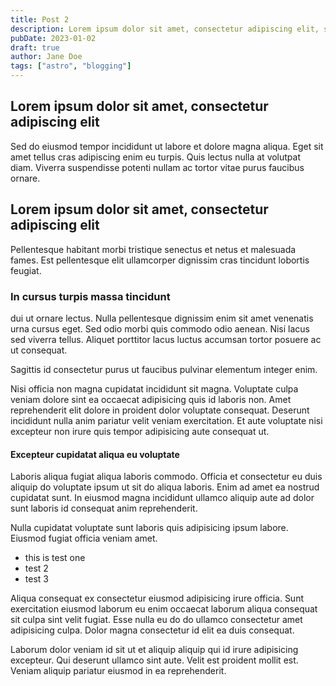 ```yaml
---
title: Post 2
description: Lorem ipsum dolor sit amet, consectetur adipiscing elit, sed do eiusmod tempor incididunt ut labore et dolore magna aliqua.
pubDate: 2023-01-02
draft: true
author: Jane Doe
tags: ["astro", "blogging"]
---
```


## Lorem ipsum dolor sit amet, consectetur adipiscing elit

Sed do eiusmod tempor incididunt ut labore et dolore magna aliqua. Eget sit amet tellus cras adipiscing enim eu turpis. Quis lectus nulla at volutpat diam. Viverra suspendisse potenti nullam ac tortor vitae purus faucibus ornare.

## Lorem ipsum dolor sit amet, consectetur adipiscing elit

Pellentesque habitant morbi tristique senectus et netus et malesuada fames. Est pellentesque elit ullamcorper dignissim cras tincidunt lobortis feugiat.

### In cursus turpis massa tincidunt

dui ut ornare lectus. Nulla pellentesque dignissim enim sit amet venenatis urna cursus eget. Sed odio morbi quis commodo odio aenean. Nisi lacus sed viverra tellus. Aliquet porttitor lacus luctus accumsan tortor posuere ac ut consequat.

Sagittis id consectetur purus ut faucibus pulvinar elementum integer enim.

Nisi officia non magna cupidatat incididunt sit magna. Voluptate culpa veniam dolore sint ea occaecat adipisicing quis id laboris non. Amet reprehenderit elit dolore in proident dolor voluptate consequat. Deserunt incididunt nulla anim pariatur velit veniam exercitation. Et aute voluptate nisi excepteur non irure quis tempor adipisicing aute consequat ut.

#### Excepteur cupidatat aliqua eu voluptate

Laboris aliqua fugiat aliqua laboris commodo. Officia et consectetur eu duis aliquip do voluptate ipsum ut sit do aliqua laboris. Enim ad amet ea nostrud cupidatat sunt. In eiusmod magna incididunt ullamco aliquip aute ad dolor sunt laboris id consequat anim reprehenderit.

Nulla cupidatat voluptate sunt laboris quis adipisicing ipsum labore. Eiusmod fugiat officia veniam amet.

- this is test one
- test 2
- test 3

Aliqua consequat ex consectetur eiusmod adipisicing irure officia. Sunt exercitation eiusmod laborum eu enim occaecat laborum aliqua consequat sit culpa sint velit fugiat. Esse nulla eu do do ullamco consectetur amet adipisicing culpa. Dolor magna consectetur id elit ea duis consequat.

Laborum dolor veniam id sit ut et aliquip aliquip qui id irure adipisicing excepteur. Qui deserunt ullamco sint aute. Velit est proident mollit est. Veniam aliquip pariatur eiusmod in ea reprehenderit.
